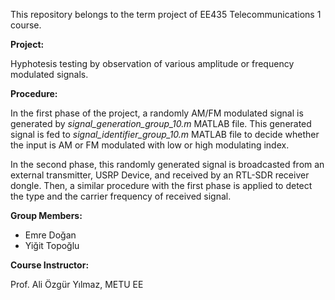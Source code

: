 
This repository belongs to the term project of EE435 Telecommunications 1 course.


**Project:** 

Hyphotesis testing by observation of various amplitude or frequency modulated signals.

**Procedure:**

In the first phase of the project, a randomly AM/FM modulated signal is generated by *signal_generation_group_10.m* MATLAB file. This generated signal is fed to *signal_identifier_group_10.m* MATLAB file to decide whether the input is AM or FM modulated with low or high modulating index.

In the second phase, this randomly generated signal is broadcasted from an external transmitter, USRP Device, and received by an RTL-SDR receiver dongle. Then, a similar procedure with the first phase is applied to detect the type and the carrier frequency of received signal.

**Group Members:**
* Emre Doğan
* Yiğit Topoğlu

**Course Instructor:**

Prof. Ali Özgür Yılmaz, METU EE
